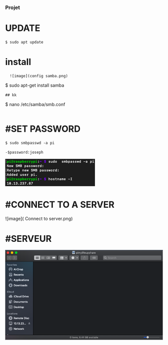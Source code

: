 
### Projet
 

 # UPDATE
 ```
 $ sudo apt update 
 ```
 
 
 # install
      ![image](config samba.png)
 
 
 
 $ sudo apt-get install samba
 ```
## kk
 ```
 $ nano /etc/samba/smb.conf
 ```
  ```
  
   
   # #SET PASSWORD
   
   ```
 $ sudo smbpasswd -a pi
 ```
    -$password:joseph

 
![image]( password.png)

# #CONNECT TO A SERVER
  
  
 ![image]( Connect to server.png)


 # #SERVEUR


 ![image](Server.png)
